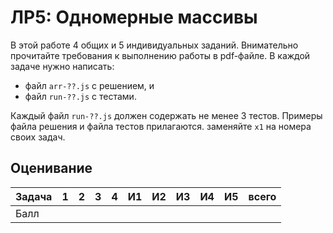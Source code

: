 # ЛР5: Одномерные массивы

В этой работе 4 общих и 5 индивидуальных заданий. Внимательно прочитайте требования к выполнению работы в pdf-файле. В каждой задаче нужно написать:

* файл `arr-??.js` с решением, и
* файл `run-??.js` c тестами. 
  
Каждый файл `run-??.js` должен содержать не менее 3 тестов. Примеры файла решения и файла тестов прилагаются. заменяйте `x1` на номера своих задач. 


## Оценивание

|Задача| 1 | 2 | 3 | 4 |И1 |И2 |И3 |И4 |И5 | всего |
|------|---|---|---|---|---|---|---|---|---|-------|
|Балл  |   |   |   |   |   |   |   |   |   |       |